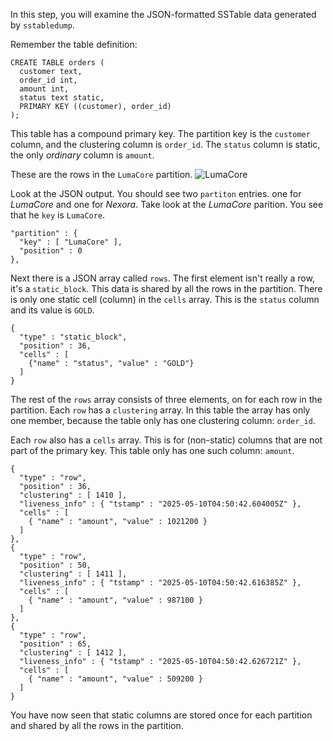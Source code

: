 In this step, you will examine the JSON-formatted SSTable data  generated by `sstabledump`.

Remember the table definition:

```
CREATE TABLE orders (
  customer text,
  order_id int,
  amount int,
  status text static,
  PRIMARY KEY ((customer), order_id)
);
```

This table has a compound primary key.
The partition key is the `customer` column, and the clustering column is `order_id`.
The `status` column is static, the only *ordinary* column is `amount`.

These are the rows in the `LumaCore` partition.
![LumaCore](https://killrcoda-file-store.s3.us-east-1.amazonaws.com/AC220/Lab03/lumacore.jpg)

Look at the JSON output.
You should see two `partiton` entries. one for *LumaCore* and one for *Nexora*.
Take look at the *LumaCore* parition.
You see that he `key` is `LumaCore`.

```
"partition" : {
  "key" : [ "LumaCore" ],
  "position" : 0
},
```

Next there is a JSON array called `rows`.
The first element isn't really a row, it's a `static_block`.
This data is shared by all the rows in the partition.
There is only one static cell (column) in the `cells` array.
This is the `status` column and its value is `GOLD`.

```
{
  "type" : "static_block",
  "position" : 36,
  "cells" : [
    {"name" : "status", "value" : "GOLD"}
  ]
}
```

The rest of the `rows` array consists of three elements, on for each row in the partition.
Each `row` has a `clustering` array.
In this table the array has only one member, because the table only has one clustering column: `order_id`.

Each `row` also has a `cells` array.
This is for (non-static) columns that are not part of the primary key.
This table only has one such column: `amount`.

```
{
  "type" : "row",
  "position" : 36,
  "clustering" : [ 1410 ],
  "liveness_info" : { "tstamp" : "2025-05-10T04:50:42.604005Z" },
  "cells" : [
    { "name" : "amount", "value" : 1021200 }
  ]
},
{
  "type" : "row",
  "position" : 50,
  "clustering" : [ 1411 ],
  "liveness_info" : { "tstamp" : "2025-05-10T04:50:42.616385Z" },
  "cells" : [
    { "name" : "amount", "value" : 987100 }
  ]
},
{
  "type" : "row",
  "position" : 65,
  "clustering" : [ 1412 ],
  "liveness_info" : { "tstamp" : "2025-05-10T04:50:42.626721Z" },
  "cells" : [
    { "name" : "amount", "value" : 509200 }
  ]
}
```

You have now seen that static columns are stored once for each partition and shared by all the rows in the partition.